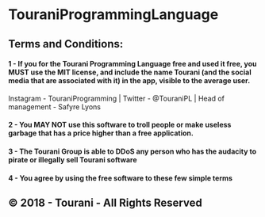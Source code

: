 # TouraniProgrammingLanguage


## Terms and Conditions:
#### 1 - If you for the Tourani Programming Language free and used it free, you MUST use the MIT license, and include the name Tourani (and the social media that are associated with it) in the app, visible to the average user.
Instagram - TouraniProgramming |
Twitter - @TouraniPL |
Head of management - Safyre Lyons
#### 2 - You MAY NOT use this software to troll people or make useless garbage that has a price higher than a free application.
#### 3 - The Tourani Group is able to DDoS any person who has the audacity to pirate or illegally sell Tourani software
#### 4 - You agree by using the free software to these few simple terms

## © 2018 - Tourani - All Rights Reserved
